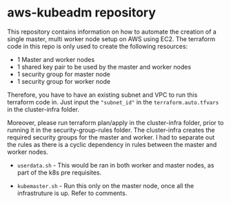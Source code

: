 # aws-kubeadm repository

This repository contains information on how to automate the creation of a single master, multi worker node setup on AWS using EC2. The terraform code in this repo is only used to create the following resources:

* 1 Master and worker nodes
* 1 shared key pair to be used by the master and worker nodes
* 1 security group for master node
* 1 security group for worker node

Therefore, you have to have an existing subnet and VPC to run this terraform code in. Just input the `"subnet_id"` in the `terraform.auto.tfvars` in the cluster-infra folder.

Moreover, please run terraform plan/apply in the cluster-infra folder, prior to running it in the security-group-rules folder. The cluster-infra creates the required security groups for the master and worker. I had to separate out the rules as there is a cyclic dependency in rules between the master and worker nodes.

* `userdata.sh` - This would be ran in both worker and master nodes, as part of the k8s pre requisites.

* `kubemaster.sh` - Run this only on the master node, once all the infrastruture is up. Refer to comments.

